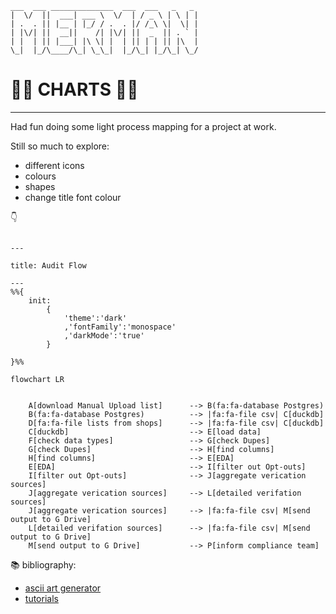 
```
___  ___ ______________  ___  ___   _   _
|  \/  ||  ___| ___ \  \/  | / _ \ | \ | |
| .  . || |__ | |_/ / .  . |/ /_\ \|  \| |
| |\/| ||  __||    /| |\/| ||  _  || . ` |
| |  | || |___| |\ \| |  | || | | || |\  |
\_|  |_/\____/\_| \_\_|  |_/\_| |_/\_| \_/

```
# :mermaid: CHARTS :mermaid:

---
Had fun doing some light process mapping for a project at work.

Still so much to explore:
- different icons
- colours
- shapes
- change title font colour

:point_down:

```mermaid

---

title: Audit Flow

---
%%{
    init:
        {
            'theme':'dark'
            ,'fontFamily':'monospace'
            ,'darkMode':'true'
        }

}%%

flowchart LR


    A[download Manual Upload list]      --> B(fa:fa-database Postgres)
    B(fa:fa-database Postgres)          --> |fa:fa-file csv| C[duckdb]
    D[fa:fa-file lists from shops]      --> |fa:fa-file csv| C[duckdb]
    C[duckdb]                           --> E[load data]
    F[check data types]                 --> G[check Dupes]
    G[check Dupes]                      --> H[find columns]
    H[find columns]                     --> E[EDA]
    E[EDA]                              --> I[filter out Opt-outs]
    I[filter out Opt-outs]              --> J[aggregate verication sources]
    J[aggregate verication sources]     --> L[detailed verifation sources]
    J[aggregate verication sources]     --> |fa:fa-file csv| M[send output to G Drive]
    L[detailed verifation sources]      --> |fa:fa-file csv| M[send output to G Drive]
    M[send output to G Drive]           --> P[inform compliance team]

```

:books: bibliography:
- [ascii art generator](https://patorjk.com/software/taag/#p=display&f=Graffiti&t=Type%20Something%20)
- [tutorials](https://mermaid.js.org/ecosystem/tutorials.html)
